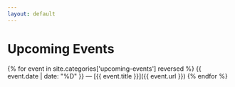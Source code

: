 ```yaml
---
layout: default
---
```


# Upcoming Events


{% for event in site.categories['upcoming-events'] reversed %}
  {{ event.date | date: "%D" }} &mdash; [{{ event.title }}]({{ event.url }})
{% endfor %}
